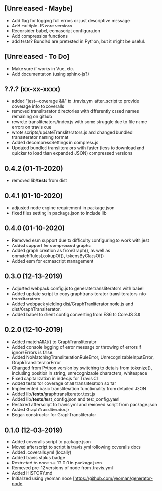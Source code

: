 [Unreleased - Maybe]
--------------------

* Add flag for logging full errors or just descriptive message
* Add multiple JS core versions
* Reconsider babel, ecmascript configuration
* Add compression functions
* add tests? Bundled are pretested in Python, but it might be useful.

[Unreleased - To Do]
--------------------

* Make sure if works in Vue, etc.
* Add documentation (using sphinx-js?)


?.?.? (xx-xx-xxxx)
------------------

* added "jest--coverage &&" to .travis.yml after_script to provide coverage info to coveralls
* removed transliterator directories with differently cased names remaining on github
* rewrote transliterators/index.js with some struggle due to file name errors on travis due
* wrote scripts/updateTransliterators.js and changed bundled transliterator naming format
* Added decompressSettings in compress.js
* Updated bundled transliterators with faster (less to download and quicker to load than expanded JSON) compressed versions

0.4.2 (01-11-2020)
------------------

* removed lib/__tests__ from dist

0.4.1 (01-10-2020)
------------------

* adjusted node engine requirement in package.json
* fixed files setting in package.json to include lib

0.4.0 (01-10-2020)
------------------

* Removed esm support due to difficulty configuring to work with jest
* Added support for compressed graphs
* Added graph creation as fromGraph(), as well as onmatchRulesLookupOf(), tokensByClassOf()
* Added esm for ecmascript management

0.3.0 (12-13-2019)
------------------

* Adjusted webpack.config.js to generate transliterators with babel
* Added update script to copy graphtransliterator transliterators into transliterators
* Added webpack yielding dist/GraphTranliterator.node.js and
  dist/GraphTransliterator.
* Added babel to client config converting from ES6 to CoreJS 3.0

0.2.0 (12-10-2019)
------------------

* Added matchAllAt() to GraphTransliterator
* Added console logging of error message or throwing of errors if
  ignoreErrors is false. 
* Added NoMatchingTransliterationRuleError, UnrecognizableInputError,
  GraphTransliteratorError
* Changed from Python version by switching to details from tokenize(),
  including position in string, unrecognizable characters, whitespace
* Fixed capitalization in index.js for Travis CI
* Added tests for coverage of all transliteration so far
* Implemented basic transliteration functionality from detailed JSON
* Added lib/__tests__/graphtransliterator.test.js
* Added lib/__tests__/test_config.json and test_config.yaml
* Restored afterscript to travis.yml and removed script from package.json
* Added GraphTransliterator.js
* Began constructor for GraphTransliterator

0.1.0 (12-03-2019)
------------------

* Added coveralls script to package.json
* Moved afterscript to script in travis.yml following coveralls docs
* Added .coveralls.yml (locally)
* Added travis status badge
* Restricted to node >= 12.0.0 in package.json
* Removed pre-12 versions of node from .travis.yml
* Added HISTORY.md
* Initialized using yeoman node [https://github.com/yeoman/generator-node]
